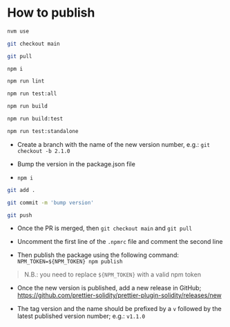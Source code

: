 # How to publish

```bash
nvm use

git checkout main

git pull

npm i

npm run lint

npm run test:all

npm run build

npm run build:test

npm run test:standalone
```

- Create a branch with the name of the new version number, e.g.: `git checkout -b 2.1.0`

- Bump the version in the package.json file

- `npm i`

```bash
git add .

git commit -m 'bump version'

git push
```

- Once the PR is merged, then `git checkout main` and `git pull`

- Uncomment the first line of the `.npmrc` file and comment the second line

- Then publish the package using the following command: `NPM_TOKEN=${NPM_TOKEN} npm publish`

> N.B.: you need to replace `${NPM_TOKEN}` with a valid npm token

- Once the new version is published, add a new release in GitHub; https://github.com/prettier-solidity/prettier-plugin-solidity/releases/new

- The tag version and the name should be prefixed by a `v` followed by the latest published version number; e.g.: `v1.1.0`
